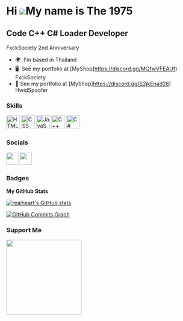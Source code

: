 Hi ![](https://user-images.githubusercontent.com/18350557/176309783-0785949b-9127-417c-8b55-ab5a4333674e.gif)My name is The 1975
===========================================================================================================================================

Code C++ C# Loader Developer
--------------------

FxckSociety  2nd Anniversary

* 🌍  I'm based in Thailand
* 🖥️  See my portfolio at [MyShop]https://discord.gg/MQfwVFEAUf) FxckSociety
* 🌌 See my portfolio at [MyShop]https://discord.gg/S2jkEnad26) HwidSpoofer

### Skills


<p align="left">
<a href="https://www.python.org/" target="_blank" rel="noreferrer"><img src="https://cdn.discordapp.com/attachments/1069275297951776868/1080770846571896883/image.png" width="36" height="36" alt="HTML" /></a>
<a href="https://www.mongodb.com/" target="_blank" rel="noreferrer"><img src="https://cdn.discordapp.com/attachments/1069275297951776868/1080770909767479346/image.png" width="36" height="36" alt="CSS" /></a>
<a href="https://www.mysql.com/" target="_blank" rel="noreferrer"><img src="https://cdn.discordapp.com/attachments/1069275297951776868/1080770944907366471/image.png width="36" height="36" 
alt="JavaScript" /></a>
<a href="https://nodejs.org/en/" target="_blank" rel="noreferrer"><img src="https://cdn.discordapp.com/attachments/1069275297951776868/1080771142387769384/ISO_C_Logo.svg.png" width="36" height="36" alt="C++" /></a>
<a href="https://www.adobe.com/uk/products/photoshop.html" target="_blank" rel="noreferrer"><img src="https://cdn.discordapp.com/attachments/1069275297951776868/1080771314291310662/C-Sharp-Tutorials.png" width="36" height="36" alt="C#" /></a>
</p>


### Socials

<p align="left"> <a href="https://discord.com/users/;realheart#5910" target="_blank" rel="noreferrer"><img src="https://raw.githubusercontent.com/danielcranney/readme-generator/main/public/icons/socials/discord.svg" width="32" height="32" /></a> <a href="https://www.github.com/realheart" target="_blank" rel="noreferrer"><img src="https://raw.githubusercontent.com/danielcranney/readme-generator/main/public/icons/socials/github.svg" width="32" height="32" /></a></p>

### Badges

<b>My GitHub Stats</b>

<a href="http://www.github.com/realheart"><img src="https://github-readme-stats.vercel.app/api?username=realheart&show_icons=true&hide=&count_private=true&title_color=0891b2&text_color=ffffff&icon_color=0891b2&bg_color=1c1917&hide_border=true&show_icons=true" alt="realheart's GitHub stats" /></a>

<a href="http://www.github.com/realheart"><img src="https://github-readme-activity-graph.cyclic.app/graph?username=realheart&bg_color=1c1917&color=ffffff&line=0891b2&point=ffffff&area_color=1c1917&area=true&hide_border=true&custom_title=GitHub%20Commits%20Graph" alt="GitHub Commits Graph" /></a>

### Support Me

<a href="https://www.buymeacoffee.com/realheart"><img src="https://cdn.buymeacoffee.com/buttons/v2/default-yellow.png" width="200" /></a>
